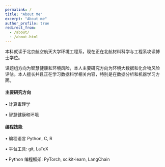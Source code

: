 ```yaml
---
permalink: /
title: "About Me"
excerpt: "About me"
author_profile: true
redirect_from: 
  - /about/
  - /about.html
---
```

本科就读于北京航空航天大学环境工程系，现在正在北航材料科学与工程系攻读博士学位。

课题组方向为智慧健康和环境风险，本人主要研究方向为环境大数据和化合物风险评估。本人擅长并且正在学习数据科学相关内容，特别是在数据分析和机器学习方面。

#### 主要研究方向
• 计算毒理学

• 智慧健康和环境


#### 编程技能
• 编程语言 Python, C, R

• 平台工具: git, LaTeX

• Python 编程框架: PyTorch, scikit-learn, LangChain